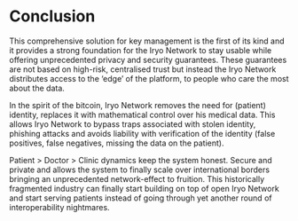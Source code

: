 # Conclusion

This comprehensive solution for key management is the first of its kind and it provides a strong foundation for the Iryo Network to stay usable while offering unprecedented privacy and security guarantees. These guarantees are not based on high-risk, centralised trust but instead the Iryo Network distributes access to the ‘edge’ of the platform, to people who care the most about the data.

In the spirit of the bitcoin, Iryo Network removes the need for \(patient\) identity, replaces it with mathematical control over his medical data. This allows Iryo Network to bypass traps associated with stolen identity, phishing attacks and avoids liability with verification of the identity \(false positives, false negatives, missing the data on the patient\).

Patient &gt; Doctor &gt; Clinic dynamics keep the system honest. Secure and private and allows the system to finally scale over international borders bringing an unprecedented network-effect to fruition. This historically fragmented industry can finally start building on top of open Iryo Network and start serving patients instead of going through yet another round of interoperability nightmares.

  


